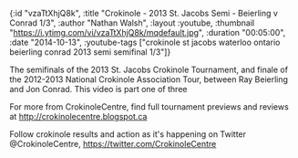 {:id "vzaTtXhjQ8k",
 :title "Crokinole - 2013 St. Jacobs Semi - Beierling v Conrad 1/3",
 :author "Nathan Walsh",
 :layout :youtube,
 :thumbnail "https://i.ytimg.com/vi/vzaTtXhjQ8k/mqdefault.jpg",
 :duration "00:05:00",
 :date "2014-10-13",
 :youtube-tags
 ["crokinole st jacobs waterloo ontario beierling conrad 2013 semi semifinal 1/3"]}


The semifinals of the 2013 St. Jacobs Crokinole Tournament, and finale of the 2012-2013 National Crokinole Association Tour, between Ray Beierling and Jon Conrad. This video is part one of three

For more from CrokinoleCentre, find full tournament previews and reviews at http://crokinolecentre.blogspot.ca

Follow crokinole results and action as it's happening on Twitter @CrokinoleCentre, https://twitter.com/CrokinoleCentre
